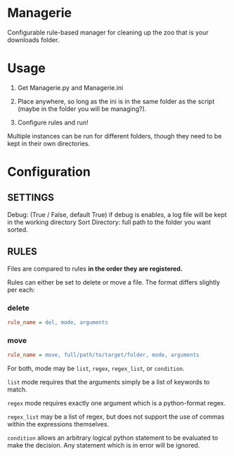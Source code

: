 # Managerie
Configurable rule-based manager for cleaning up the zoo that is your downloads folder.

# Usage
1. Get Managerie.py and Managerie.ini

2. Place anywhere, so long as the ini is in the same folder as the script (maybe in the folder you will be managing?).

3. Configure rules and run!

Multiple instances can be run for different folders, though they need to be kept in their own directories.

# Configuration
## SETTINGS
Debug: (True / False, default True) if debug is enables, a log file will be kept in the working directory
Sort Directory: full path to the folder you want sorted.

## RULES
Files are compared to rules __in the order they are registered.__

Rules can either be set to delete or move a file. The format differs slightly per each:

### delete
```ini
rule_name = del, mode, arguments
```
### move
```ini
rule_name = move, full/path/to/target/folder, mode, arguments
```

For both, mode may be ```list```, ```regex```, ```regex_list```, or ```condition```.

```list``` mode requires that the arguments simply be a list of keywords to match.

```regex``` mode requires exactly one argument which is a python-format regex.

```regex_list``` may be a list of regex, but does not support the use of commas within the expressions themselves.

```condition``` allows an arbitrary logical python statement to be evaluated to make the decision.
Any statement which is in error will be ignored.